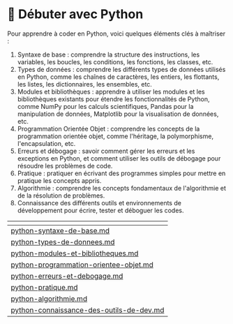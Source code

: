 # 🐍 Débuter avec Python

Pour apprendre à coder en Python, voici quelques éléments clés à maîtriser :

1. Syntaxe de base : comprendre la structure des instructions, les variables, les boucles, les conditions, les fonctions, les classes, etc.
2. Types de données : comprendre les différents types de données utilisés en Python, comme les chaînes de caractères, les entiers, les flottants, les listes, les dictionnaires, les ensembles, etc.
3. Modules et bibliothèques : apprendre à utiliser les modules et les bibliothèques existants pour étendre les fonctionnalités de Python, comme NumPy pour les calculs scientifiques, Pandas pour la manipulation de données, Matplotlib pour la visualisation de données, etc.
4. Programmation Orientée Objet : comprendre les concepts de la programmation orientée objet, comme l'héritage, la polymorphisme, l'encapsulation, etc.
5. Erreurs et débogage : savoir comment gérer les erreurs et les exceptions en Python, et comment utiliser les outils de débogage pour résoudre les problèmes de code.
6. Pratique : pratiquer en écrivant des programmes simples pour mettre en pratique les concepts appris.
7. Algorithmie : comprendre les concepts fondamentaux de l'algorithmie et de la résolution de problèmes.
8. Connaissance des différents outils et environnements de développement pour écrire, tester et déboguer les codes.

<table data-card-size="large" data-view="cards"><thead><tr><th data-card-target data-type="content-ref"></th></tr></thead><tbody><tr><td><a href="python-syntaxe-de-base.md">python-syntaxe-de-base.md</a></td></tr><tr><td><a href="python-types-de-donnees.md">python-types-de-donnees.md</a></td></tr><tr><td><a href="python-modules-et-bibliotheques.md">python-modules-et-bibliotheques.md</a></td></tr><tr><td><a href="python-programmation-orientee-objet.md">python-programmation-orientee-objet.md</a></td></tr><tr><td><a href="python-erreurs-et-debogage.md">python-erreurs-et-debogage.md</a></td></tr><tr><td><a href="python-pratique.md">python-pratique.md</a></td></tr><tr><td><a href="python-algorithmie.md">python-algorithmie.md</a></td></tr><tr><td><a href="python-connaissance-des-outils-de-dev.md">python-connaissance-des-outils-de-dev.md</a></td></tr></tbody></table>

